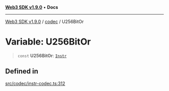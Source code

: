 [**Web3 SDK v1.9.0**](../../../README.md) • **Docs**

***

[Web3 SDK v1.9.0](../../../globals.md) / [codec](../README.md) / U256BitOr

# Variable: U256BitOr

> `const` **U256BitOr**: [`Instr`](../type-aliases/Instr.md)

## Defined in

[src/codec/instr-codec.ts:312](https://github.com/Mystic-Nayy/alephium-web3/blob/ee41f5e0e7d7fb0b155fe62f05b2ac03772895ca/packages/web3/src/codec/instr-codec.ts#L312)
